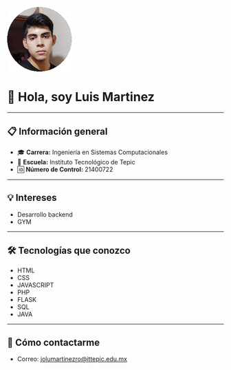 <img src="imagen/imagen.gif" width="150" alt="Foto de perfil de Jovan" />

# 👋 Hola, soy Luis Martinez

---

## 📋 Información general
- 🎓 **Carrera:** Ingeniería en Sistemas Computacionales  
- 🏫 **Escuela:** Instituto Tecnológico de Tepic  
- 🆔 **Número de Control:** 21400722

---

## 💡 Intereses
- Desarrollo backend  
- GYM

---

## 🛠️ Tecnologías que conozco
- HTML 
- CSS 
- JAVASCRIPT
- PHP
- FLASK
- SQL
- JAVA

---

## 📮 Cómo contactarme
- Correo: jolumartinezro@ittepic.edu.mx